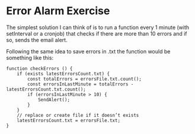 # Error Alarm Exercise

The simplest solution I can think of is to run a function every 1 minute (with setInterval or a cronjob) that checks if there are more than 10 errors and if so, sends the email alert.

Following the same idea to save errors in .txt the function would be something like this:

    function checkErrors () {
    	if (exists latestErrorsCount.txt) {
        	const totalErrors = errorsFile.txt.count();
        	const errorsInLastMinute = totalErrors - latestErrorsCount.txt.count();
        	if (errorsInLastMinute > 10) {
    	    	SendAlert();
        	}
    	}
        // replace or create file if it doesn’t exists
    	latestErrorsCount.txt = errorsFile.txt;
    }
